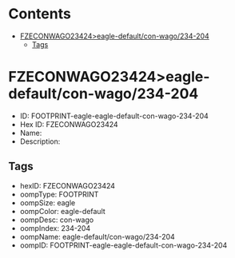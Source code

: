 



Contents
========

* [FZECONWAGO23424>eagle-default/con-wago/234-204](#fzeconwago23424eagle-defaultcon-wago234-204)
	* [Tags](#tags)

# FZECONWAGO23424>eagle-default/con-wago/234-204

- ID: FOOTPRINT-eagle-eagle-default-con-wago-234-204
- Hex ID: FZECONWAGO23424
- Name: 
- Description: 

## Tags

- hexID: FZECONWAGO23424
- oompType: FOOTPRINT
- oompSize: eagle
- oompColor: eagle-default
- oompDesc: con-wago
- oompIndex: 234-204
- oompName: eagle-default/con-wago/234-204
- oompID: FOOTPRINT-eagle-eagle-default-con-wago-234-204
